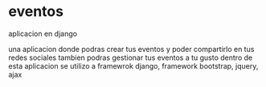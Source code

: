 # eventos
aplicacion en django 

una aplicacion donde podras crear tus eventos y poder compartirlo en tus redes sociales tambien podras gestionar tus eventos a tu gusto 
dentro de esta aplicacion se utilizo a 
framewrok django,
framework bootstrap,
jquery,
ajax



